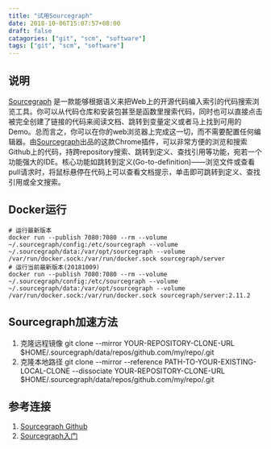 ```yaml
---
title: "试用Sourcegraph"
date: 2018-10-06T15:07:57+08:00
draft: false
catagories: ["git", "scm", "software"]
tags: ["git", "scm", "software"]
---
```


## 说明
[Sourcegraph] 是一款能够根据语义来把Web上的开源代码编入索引的代码搜索浏览工具。你可以从代码仓库和安装包甚至是函数里搜索代码，同时也可以直接点击被完全创建了链接的代码来阅读文档、跳转到变量定义或者马上找到可用的Demo。总而言之，你可以在你的web浏览器上完成这一切，而不需要配置任何编辑器。由[Sourcegraph]出品的这款Chrome插件，可以非常方便的浏览和搜索Github上的代码，持跨repository搜索、跳转到定义、查找引用等功能，宛若一个功能强大的IDE。核心功能如跳转到定义(Go-to-definition)——浏览文件或查看pull请求时，将鼠标悬停在代码上可以查看文档提示，单击即可跳转到定义、查找引用或全文搜索。

## Docker运行
    # 运行最新版本
    docker run --publish 7080:7080 --rm --volume ~/.sourcegraph/config:/etc/sourcegraph --volume ~/.sourcegraph/data:/var/opt/sourcegraph --volume /var/run/docker.sock:/var/run/docker.sock sourcegraph/server
    # 运行当前最新版本(20181009)
    docker run --publish 7080:7080 --rm --volume ~/.sourcegraph/config:/etc/sourcegraph --volume ~/.sourcegraph/data:/var/opt/sourcegraph --volume /var/run/docker.sock:/var/run/docker.sock sourcegraph/server:2.11.2

## Sourcegraph加速方法
1. 克隆远程镜像
    git clone --mirror YOUR-REPOSITORY-CLONE-URL $HOME/.sourcegraph/data/repos/github.com/my/repo/.git
2. 克隆本地路径
   git clone --mirror --reference PATH-TO-YOUR-EXISTING-LOCAL-CLONE --dissociate YOUR-REPOSITORY-CLONE-URL $HOME/.sourcegraph/data/repos/github.com/my/repo/.git

## 参考连接
1. [Sourcegraph Github](https://github.com/sourcegraph "Sourcegraph Github")
2. [Sourcegraph入门](https://about.sourcegraph.com/docs/ "Sourcegraph入门")

[Sourcegraph]: https://sourcegraph.com/start "Sourcegraph官网"